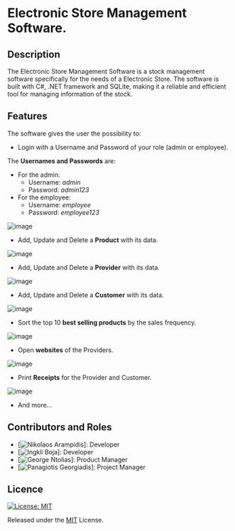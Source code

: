 # Electronic Store Management Software. 

## Description
The Electronic Store Management Software is a stock management software specifically for the needs of a Electronic Store.
The software is built with C#, .NET framework and SQLite, making it a reliable and efficient tool for managing information of the stock.

## Features
The software gives the user the possibility to:
- Login with a Username and Password of your role (admin or employee).

The **Usernames and Passwords** are:
  - For the admin:
    - Username: *admin*
    - Password: *admin123*
  - For the employee:
    - Username: *employee*
    - Password: *employee123*
    
![image](https://github.com/nickarabidis/Stock-Main-App-Store-With-Database/assets/75751845/36235048-dc69-4ccf-bba9-844c2fc22112)

- Add, Update and Delete a **Product** with its data.

![image](https://github.com/nickarabidis/Stock-Main-App-Store-With-Database/assets/75751845/4fe01425-4c45-4e3e-adba-80f5a1e84d24)

- Add, Update and Delete a **Provider** with its data.

![image](https://github.com/nickarabidis/Stock-Main-App-Store-With-Database/assets/75751845/f74a3b75-b1a2-4f23-afa5-9b9cfc96cbe7)

- Add, Update and Delete a **Customer** with its data.

![image](https://github.com/nickarabidis/Stock-Main-App-Store-With-Database/assets/75751845/4d236eac-ab15-4473-bbc3-d5464a723d6a)

- Sort the top 10 **best selling products** by the sales frequency.

![image](https://github.com/nickarabidis/Stock-Main-App-Store-With-Database/assets/75751845/f059ae87-4df2-4049-acea-984b844cbeaa)

- Open **websites** of the Providers.

![image](https://github.com/nickarabidis/Stock-Main-App-Store-With-Database/assets/75751845/e37a49f2-6a0b-4380-ac05-53292d5ce144)

- Print **Receipts** for the Provider and Customer.

![image](https://github.com/nickarabidis/Stock-Main-App-Store-With-Database/assets/75751845/3cd6df4b-8095-43af-b875-d6779ed82219)

- And more...
  
## Contributors and Roles
- [![Nikolaos Arampidis](https://github.com/nickarabidis)]: Developer
- [![Ingkli Boja](https://github.com/ingli0)]: Developer
- [![George Ntolias](https://github.com/FriedImage)]: Product Manager
- [![Panagiotis Georgiadis](https://github.com/PanagiotisGew)]: Project Manager

## Licence
[![License: MIT](https://img.shields.io/badge/License-MIT-yellow.svg)](https://opensource.org/licenses/MIT)

Released under the [MIT](https://github.com/nickarabidis/Stock-Main-App-Store-With-Database/blob/main/LICENSE) License.
